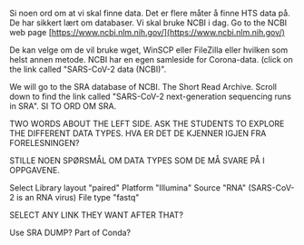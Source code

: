 Si noen ord om at vi skal finne data. Det er flere måter å finne HTS data på. De har sikkert lært om databaser. Vi skal bruke NCBI i dag. 
Go to the NCBI web page [https://www.ncbi.nlm.nih.gov/](https://www.ncbi.nlm.nih.gov/)

De kan velge om de vil bruke wget, WinSCP eller FileZilla eller hvilken som helst annen metode. 
NCBI har en egen samleside for Corona-data. (click on the link called "SARS-CoV-2 data (NCBI)".

We will go to the SRA database of NCBI. The Short Read Archive. Scroll down to find the link called "SARS-CoV-2 next-generation sequencing runs in SRA". SI TO ORD OM SRA.

TWO WORDS ABOUT THE LEFT SIDE. ASK THE STUDENTS TO EXPLORE THE DIFFERENT DATA TYPES. HVA ER DET DE KJENNER IGJEN FRA FORELESNINGEN?

STILLE NOEN SPØRSMÅL OM DATA TYPES SOM DE MÅ SVARE PÅ I OPPGAVENE.

Select Library layout "paired"
Platform "Illumina"
Source "RNA" (SARS-CoV-2 is an RNA virus)
File type "fastq"

SELECT ANY LINK THEY WANT AFTER THAT?

Use SRA DUMP? Part of Conda?
